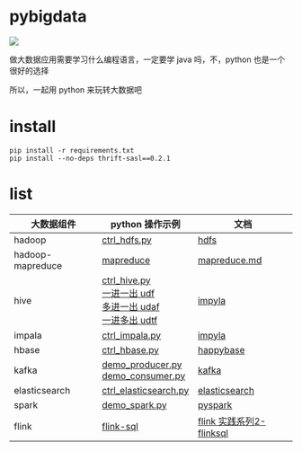 # pybigdata
![](https://img.shields.io/badge/python-3.6%2B-brightgreen)

做大数据应用需要学习什么编程语言，一定要学 java 吗，不，python 也是一个很好的选择

所以，一起用 python 来玩转大数据吧



# install

```shell
pip install -r requirements.txt
pip install --no-deps thrift-sasl==0.2.1
```



# list

| 大数据组件    |  python 操作示例 | 文档 |
| ------------- | ------------ | --------------- |
| hadoop        |  [ctrl_hdfs.py](hadoop/ctrl_hdfs.py)             | [hdfs](https://hdfscli.readthedocs.io/en/latest/) |
| hadoop-mapreduce        |  [mapreduce](hadoop/mapreduce/wordcount)             | [mapreduce.md](hadoop/mapreduce/wordcount/wordcount.md)    |
| hive          |  [ctrl_hive.py](hive/ctrl_hive.py) <br> [一进一出 udf](hive/hive-udf) <br> [多进一出 udaf](hive/hive-udaf) <br> [一进多出 udtf](hive/hive-udtf)             | [impyla](https://github.com/cloudera/impyla)                |
| impala        |  [ctrl_impala.py](impala/ctrl_impala.py)            | [impyla](https://github.com/cloudera/impyla) |
| hbase         |  [ctrl_hbase.py](hbase/ctrl_hbase.py)             | [happybase](https://happybase.readthedocs.io/en/latest/user.html#retrieving-data) |
| kafka         |  [demo_producer.py](kafka/demo_producer.py) <br> [demo_consumer.py](kafka/demo_consumer.py)        | [kafka](https://kafka-python.readthedocs.io/en/master/) |
| elasticsearch |  [ctrl_elasticsearch.py](elasticsearch/ctrl_elasticsearch.py)              | [elasticsearch](https://elasticsearch-py.readthedocs.io/en/7.7.1/) |
| spark         |  [demo_spark.py](spark/demo_spark.py)              | [pyspark](http://spark.apache.org/docs/latest/api/python/getting_started/index.html)                |
| flink         |  [flink-sql](flink/flink-sql)           |  [flink 实践系列2-flinksql](http://blog.turboway.top/article/flinksql/)                |
